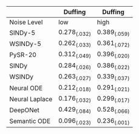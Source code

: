 | | Duffing | Duffing |
| --- | --- | --- |
| Noise Level | low | high |
| SINDy-5 | $0.278_{(.032)}$ | $0.389_{(.059)}$ |
| WSINDy-5 | $0.262_{(.033)}$ | $0.361_{(.072)}$ |
| PySR-20 | $0.312_{(.049)}$ | $0.396_{(.020)}$ |
| SINDy | $0.284_{(.026)}$ | $0.386_{(.022)}$ |
| WSINDy | $0.263_{(.027)}$ | $0.339_{(.037)}$ |
| Neural ODE | $0.212_{(.018)}$ | $0.291_{(.021)}$ |
| Neural Laplace | $0.176_{(.032)}$ | $0.299_{(.017)}$ |
| DeepONet | $0.429_{(.084)}$ | $0.528_{(.066)}$ |
| Semantic ODE | $0.096_{(.023)}$ | $0.236_{(.001)}$ |